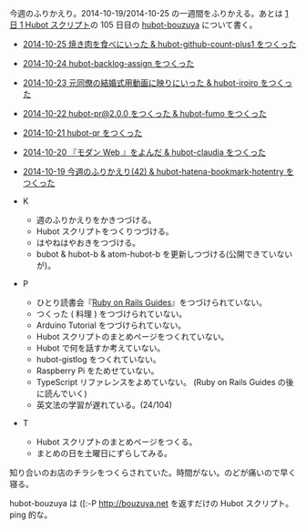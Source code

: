 今週のふりかえり。2014-10-19/2014-10-25 の一週間をふりかえる。あとは [1 日 1 Hubot スクリプト][hubot-script-per-day]の 105 日目の [hubot-bouzuya][gh:bouzuya/hubot-bouzuya] について書く。

- [2014-10-25 焼き肉を食べにいった & hubot-github-count-plus1 をつくった][2014-10-25]
- [2014-10-24 hubot-backlog-assign をつくった][2014-10-24]
- [2014-10-23 元同僚の結婚式用動画に映りにいった & hubot-iroiro をつくった][2014-10-23]
- [2014-10-22 hubot-pr@2.0.0 をつくった & hubot-fumo をつくった][2014-10-22]
- [2014-10-21 hubot-qr をつくった][2014-10-21]
- [2014-10-20 『モダン Web 』をよんだ & hubot-claudia をつくった][2014-10-20]
- [2014-10-19 今週のふりかえり(42) & hubot-hatena-bookmark-hotentry をつくった][2014-10-19]

- K
  - 週のふりかえりをかきつづける。
  - Hubot スクリプトをつくりつづける。
  - はやねはやおきをつづける。
  - bubot & hubot-b & atom-hubot-b を更新しつづける(公開できていないが)。
- P
  - ひとり読書会『[Ruby on Rails Guides][hitoridokusho/books/railsguides]』をつづけられていない。
  - つくった ( 料理 ) をつづけられていない。
  - Arduino Tutorial をつづけられていない。
  - Hubot スクリプトのまとめページをつくれていない。
  - Hubot で何を話すか考えていない。
  - hubot-gistlog をつくれていない。
  - Raspberry Pi をためせていない。
  - TypeScript リファレンスをよめていない。 (Ruby on Rails Guides の後に読んでいく)
  - 英文法の学習が遅れている。(24/104)
- T
  - Hubot スクリプトのまとめページをつくる。
  - まとめの日を土曜日にずらしてみる。

知り合いのお店のチラシをつくらされていた。時間がない。のどが痛いので早く寝る。

hubot-bouzuya は ([:-P http://bouzuya.net を返すだけの Hubot スクリプト。 ping 的な。

[2014-10-25]: https://blog.bouzuya.net/2014/10/25/
[2014-10-24]: https://blog.bouzuya.net/2014/10/24/
[2014-10-23]: https://blog.bouzuya.net/2014/10/23/
[2014-10-22]: https://blog.bouzuya.net/2014/10/22/
[2014-10-21]: https://blog.bouzuya.net/2014/10/21/
[2014-10-20]: https://blog.bouzuya.net/2014/10/20/
[2014-10-19]: https://blog.bouzuya.net/2014/10/19/
[hitoridokusho/books/railsguides]: http://guides.rubyonrails.org/
[gh:bouzuya/hubot-bouzuya]: https://github.com/bouzuya/hubot-bouzuya
[hubot-script-per-day]: https://blog.bouzuya.net/posts?tags=hubot-script-per-day
